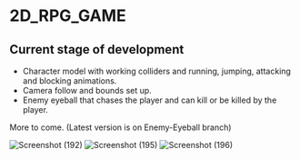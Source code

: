 # 2D_RPG_GAME

## Current stage of development

* Character model with working colliders and running, jumping, attacking and blocking animations.
* Camera follow and bounds set up.
* Enemy eyeball that chases the player and can kill or be killed by the player.

More to come. (Latest version is on Enemy-Eyeball branch)

![Screenshot (192)](https://user-images.githubusercontent.com/54950149/94934962-aef40800-04cc-11eb-88c2-be22b65482b1.png)
![Screenshot (195)](https://user-images.githubusercontent.com/54950149/94935408-52451d00-04cd-11eb-92f1-5395d8b4fbcf.png)
![Screenshot (196)](https://user-images.githubusercontent.com/54950149/94935421-583afe00-04cd-11eb-87d4-84e771027760.png)



